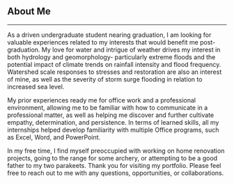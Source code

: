 ## About Me
------

As a driven undergraduate student nearing graduation, I am looking for valuable experiences related to my interests that would benefit me post-graduation. My love for water and intrigue of weather drives my interest in both hydrology and geomorphology- particularly extreme floods and the potential impact of climate trends on rainfall intensity and flood frequency. Watershed scale responses to stresses and restoration are also an interest of mine, as well as the severity of storm surge flooding in relation to increased sea level.

My prior experiences ready me for office work and a professional environment, allowing me to be familiar with how to communicate in a professional matter, as well as helping me discover and further cultivate empathy, determination, and persistence. In terms of learned skills, all my internships helped develop familiarity with multiple Office programs, such as Excel, Word, and PowerPoint.

In my free time, I find myself preoccupied with working on home renovation projects, going to the range for some archery, or attempting to be a good father to my two parakeets. 
Thank you for visiting my portfolio. Please feel free to reach out to me with any questions, opportunities, or collaborations.




